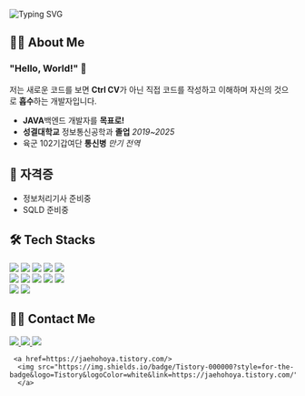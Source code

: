 ![Typing SVG](https://readme-typing-svg.herokuapp.com?font=Oleo+Script&color=000000&size=35&center=true&vCenter=true&width=404&height=53&lines=%E3%80%80%E3%80%80Hi+there%2C+I'm+Jaeho.+%E3%80%80%E3%80%80)

<div style="text-align: left;">

## 👨‍💻 About Me
 
### "Hello, World!" 👋

저는 새로운 코드를 보면 **Ctrl CV**가 아닌 직접 코드를 작성하고 이해하며 자신의 것으로 **흡수**하는 개발자입니다.


* **JAVA**백엔드 개발자를 **목표로!** 
* **성결대학교** 정보통신공학과 **졸업**          *2019~2025*
* 육군 102기갑여단 **통신병**          *만기   전역*

## 🪪 자격증

* 정보처리기사 준비중
* SQLD 준비중

## 🛠️ Tech Stacks

<div style="margin: 20px 0; text-align: left;">
    <img src="https://img.shields.io/badge/Java-007396?style=for-the-badge&logo=Java&logoColor=white">
    <img src="https://img.shields.io/badge/Spring-6DB33F?style=for-the-badge&logo=Spring&logoColor=white">
    <img src="https://img.shields.io/badge/Spring%20Boot-6DB33F?style=for-the-badge&logo=Spring%20Boot&logoColor=white">
    <img src="https://img.shields.io/badge/React-61DAFB?style=for-the-badge&logo=React&logoColor=white">
    <img src="https://img.shields.io/badge/Javascript-F7DF1E?style=for-the-badge&logo=Javascript&logoColor=white"><br/>
    <img src="https://img.shields.io/badge/Node.js-339933?style=for-the-badge&logo=Node.js&logoColor=white">
    <img src="https://img.shields.io/badge/Python-3776AB?style=for-the-badge&logo=Python&logoColor=white">
    <img src="https://img.shields.io/badge/Docker-2496ED?style=for-the-badge&logo=Docker&logoColor=white">
    <img src="https://img.shields.io/badge/MySQL-4479A1?style=for-the-badge&logo=MySQL&logoColor=white">
    <img src="https://img.shields.io/badge/Oracle-F80000?style=for-the-badge&logo=Oracle&logoColor=white"><br/>
    <img src="https://img.shields.io/badge/Git-F05032?style=for-the-badge&logo=Git&logoColor=white">
    <img src="https://img.shields.io/badge/Github-181717?style=for-the-badge&logo=Github&logoColor=white">
</div>

## 🧑‍💻 Contact Me

<div style="text-align: left;">
    <a href="https://www.instagram.com/jaeho_hoya/">
        <img src="https://img.shields.io/badge/Instagram-E4405F?style=for-the-badge&logo=Instagram&logoColor=white">
    </a>
    <a href="mailto:your-email@example.com">
        <img src="https://img.shields.io/badge/Gmail-EA4335?style=for-the-badge&logo=Gmail&logoColor=white">
    </a>
    <a href="https://www.notion.so/">
        <img src="https://img.shields.io/badge/Notion-000000?style=for-the-badge&logo=Notion&logoColor=white">
    </a>

     <a href=https://jaehohoya.tistory.com/> 
      <img src="https://img.shields.io/badge/Tistory-000000?style=for-the-badge&logo=Tistory&logoColor=white&link=https://jaehohoya.tistory.com/"> 
      </a>
</div>

</div>


